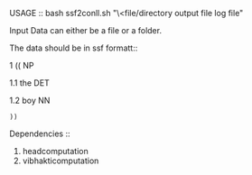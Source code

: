 
USAGE :: bash ssf2conll.sh "\\<file/directory output file log file"

Input Data can either be a file or a folder.

The data should be in ssf formatt::

1	((	NP	<fs name='NP' drel='rel:head'>

1.1	the	DET	<fs af='the,det,,,,,,,' name='the'>

1.2	boy	NN	<fs af='boy,n,,,,,,,' name='boy'>

	))		

Dependencies ::

1. headcomputation
2. vibhakticomputation

